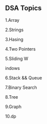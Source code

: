 ## DSA Topics

1.Array

2.Strings




3.Hasing

4.Two Pointers













































5.Sliding W

indows








6.Stack && Queue




7.Binary Search

8.Tree

9.Graph

10.dp
